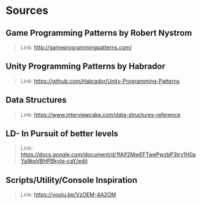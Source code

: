 # Sources

## Game Programming Patterns by Robert Nystrom
> Link: http://gameprogrammingpatterns.com/

## Unity Programming Patterns by Habrador
> Link: https://github.com/Habrador/Unity-Programming-Patterns

## Data Structures
> Link: https://www.interviewcake.com/data-structures-reference

## LD- In Pursuit of better levels
> Link: https://docs.google.com/document/d/1fAlf2MwEFTwePwzbP3try1H0aYa9kpVBHPBkyIq-caY/edit

## Scripts/Utility/Console Inspiration
> Link: https://youtu.be/VzOEM-4A2OM
